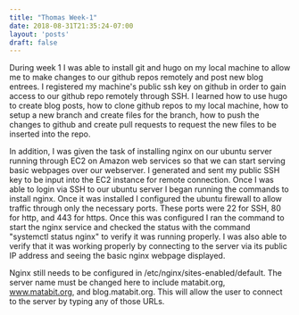 ```yaml
---
title: "Thomas Week-1"
date: 2018-08-31T21:35:24-07:00
layout: 'posts'
draft: false
---
```


During week 1 I was able to install git and hugo on my local machine to allow me to make changes to our github repos remotely and post new blog entrees. I registered my machine's public ssh key on github in order to gain access to our github repo remotely through SSH. I learned how to use hugo to create blog posts, how to clone github repos to my local machine, how to setup a new branch and create files for the branch, how to push the changes to github and create pull requests to request the new files to be inserted into the repo.

In addition, I was given the task of installing nginx on our ubuntu server running through EC2 on Amazon web services so that we can start serving basic webpages over our webserver. I generated and sent my public SSH key to be input into the EC2 instance for remote connection. Once I was able to login via SSH to our ubuntu server I began running the commands to install nginx. Once it was installed I configured the ubuntu firewall to allow traffic through only the necessary ports. These ports were 22 for SSH, 80 for http, and 443 for https. Once this was configured I ran the command to start the nginx service and checked the status with the command "systemctl status nginx" to verify it was running properly. I was also able to verify that it was working properly by connecting to the server via its public IP address and seeing the basic nginx webpage displayed.

Nginx still needs to be configured in /etc/nginx/sites-enabled/default. The server name must be changed here to include matabit.org, www.matabit.org, and blog.matabit.org. This will allow the user to connect to the server by typing any of those URLs.